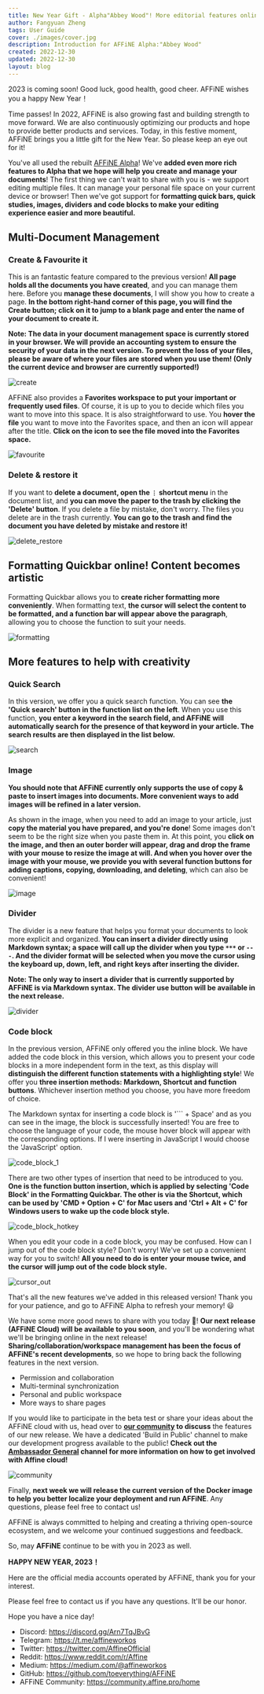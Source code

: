 ```yaml
---
title: New Year Gift - Alpha"Abbey Wood"! More editorial features online.
author: Fangyuan Zheng
tags: User Guide
cover: ./images/cover.jpg
description: Introduction for AFFiNE Alpha:"Abbey Wood"
created: 2022-12-30
updated: 2022-12-30
layout: blog
---
```


2023 is coming soon! Good luck, good health, good cheer. AFFiNE wishes you a happy New Year！

Time passes! In 2022, AFFiNE is also growing fast and building strength to move forward. We are also continuously optimizing our products and hope to provide better products and services. Today, in this festive moment, AFFiNE brings you a little gift for the New Year. So please keep an eye out for it!


You've all used the rebuilt [AFFiNE Alpha](https://pathfinder.affine.pro/)! We've **added even more rich features to Alpha that we hope will help you create and manage your documents**! The first thing we can't wait to share with you is - we support editing multiple files. It can manage your personal file space on your current device or browser! Then we've got support for **formatting quick bars, quick studies, images, dividers and code blocks to make your editing experience easier and more beautiful.**


## Multi-Document Management
### Create & Favourite it
This is an fantastic feature compared to the previous version! **All page holds all the documents you have created**, and you can manage them here. Before you **manage these documents**, I will show you how to create a page. **In the bottom right-hand corner of this page, you will find the Create button; click on it to jump to a blank page and enter the name of your document to create it.**

**Note: The data in your document management space is currently stored in your browser. We will provide an accounting system to ensure the security of your data in the next version. To prevent the loss of your files, please be aware of where your files are stored when you use them! (Only the current device and browser are currently supported!)**

![create](./images/create.gif)

AFFiNE also provides a **Favorites workspace to put your important or frequently used files**. Of course, it is up to you to decide which files you want to move into this space. It is also straightforward to use. You **hover the file** you want to move into the Favorites space, and then an icon will appear after the title. **Click on the icon to see the file moved into the Favorites space.**

![favourite](./images/favourite.gif)

### Delete & restore it
If you want to **delete a document, open the `⋮` shortcut menu** in the document list, and **you can move the paper to the trash by clicking the 'Delete' button**. If you delete a file by mistake, don't worry. The files you delete are in the trash currently. **You can go to the trash and find the document you have deleted by mistake and restore it!**

![delete_restore](./images/delete_restore.gif)

## Formatting Quickbar online! Content becomes artistic
Formatting Quickbar allows you to **create richer formatting more conveniently**. When formatting text, **the cursor will select the content to be formatted, and a function bar will appear above the paragraph**, allowing you to choose the function to suit your needs.

![formatting](./images/formatting.gif)

## More features to help with creativity
### Quick Search
In this version, we offer you a quick search function. You can see **the 'Quick search' button in the function list on the left**. When you use this function, **you enter a keyword in the search field, and AFFiNE will automatically search for the presence of that keyword in your article. The search results are then displayed in the list below.**

![search](./images/search.gif)

### Image
**You should note that AFFiNE currently only supports the use of copy & paste to insert images into documents. More convenient ways to add images will be refined in a later version.**

 As shown in the image, when you need to add an image to your article, just **copy the material you have prepared, and you're done**! Some images don't seem to be the right size when you paste them in. At this point, you **click on the image, and then an outer border will appear, drag and drop the frame with your mouse to resize the image at will. And when you hover over the image with your mouse, we provide you with several function buttons for adding captions, copying, downloading, and deleting**, which can also be convenient!

![image](./images/image.gif)

### Divider
The divider is a new feature that helps you format your documents to look more explicit and organized. **You can insert a divider directly using Markdown syntax; a space will call up the divider when you type `***` or `---`. And the divider format will be selected when you move the cursor using the keyboard up, down, left, and right keys after inserting the divider.**

**Note: The only way to insert a divider that is currently supported by AFFiNE is via Markdown syntax. The divider use button will be available in the next release.**

![divider](./images/divider.gif)

### Code block
In the previous version, AFFiNE only offered you the inline block. We have added the code block in this version, which allows you to present your code blocks in a more independent form in the text, as this display will **distinguish the different function statements with a highlighting style**! We offer you **three insertion methods: Markdown, Shortcut and function buttons**. Whichever insertion method you choose, you have more freedom of choice.

The Markdown syntax for inserting a code block is '``` + Space' and as you can see in the image, the block is successfully inserted! You are free to choose the language of your code, the mouse hover block will appear with the corresponding options. If I were inserting in JavaScript I would choose the 'JavaScript' option.

![code_block_1](./images/code_block_1.gif)

There are two other types of insertion that need to be introduced to you. **One is the function button insertion, which is applied by selecting 'Code Block' in the Formatting Quickbar. The other is via the Shortcut, which can be used by 'CMD + Option + C' for Mac users and 'Ctrl + Alt + C' for Windows users to wake up the code block style.**

![code_block_hotkey](./images/code_block_hotkey.gif)

When you edit your code in a code block, you may be confused. How can I jump out of the code block style? Don't worry! We've set up a convenient way for you to switch! **All you need to do is enter your mouse twice, and the cursor will jump out of the code block style.**

![cursor_out](./images/cursor_out.gif)

That's all the new features we've added in this released version! Thank you for your patience, and go to AFFiNE Alpha to refresh your memory! 😃

We have some more good news to share with you today 👏! **Our next release (AFFiNE Cloud) will be available to you soon**, and you'll be wondering what we'll be bringing online in the next release! **Sharing/collaboration/workspace management has been the focus of AFFiNE's recent developments**, so we hope to bring back the following features in the next version.

  - Permission and collaboration
  - Multi-terminal synchronization
  - Personal and public workspace
  - More ways to share pages 

If you would like to participate in the beta test or share your ideas about the AFFiNE cloud with us, head over to **[our community](https://community.affine.pro/c/build-in-public/) to discuss** the features of our new release. We have a dedicated 'Build in Public' channel to make our development progress available to the public! **Check out the [Ambassador General](https://community.affine.pro/c/ambassador-general/) channel for more information on how to get involved with Affine cloud!**

![community](./images/community.png)

Finally, **next week we will release the current version of the Docker image to help you better localize your deployment and run AFFiNE**. Any questions, please feel free to contact us!

AFFiNE is always committed to helping and creating a thriving open-source ecosystem, and we welcome your continued suggestions and feedback.

So, may **AFFiNE** continue to be with you in 2023 as well.

**HAPPY NEW YEAR, 2023！**


Here are the official media accounts operated by AFFiNE, thank you for your interest. 

Please feel free to contact us if you have any questions. It'll be our honor.

Hope you have a nice day!

- Discord: https://discord.gg/Arn7TqJBvG
- Telegram: https://t.me/affineworkos
- Twitter: https://twitter.com/AffineOfficial
- Reddit: https://www.reddit.com/r/Affine
- Medium: https://medium.com/@affineworkos
- GitHub: https://github.com/toeverything/AFFiNE
- AFFiNE Community: https://community.affine.pro/home

